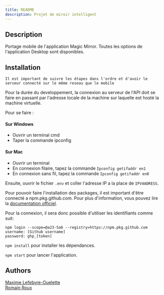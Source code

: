 ```yaml
---
title: README
description: Projet de miroir intelligent
---
```


## Description

Portage mobile de l'application Magic Mirror. Toutes les options de l'application Desktop sont disponibles.

## Installation

`Il est important de suivre les étapes dans l'ordre et d'avoir le serveur connecté sur le même reseau que le mobile`

Pour la durée du developpement, la connexion au serveur de l'API doit se faire en passant par l'adresse locale de la machine sur laquelle est hosté la machine virtuelle.

Pour se faire :

#### Sur Windows

- Ouvrir un terminal cmd
- Taper la commande ipconfig

#### Sur Mac

- Ouvrir un terminal
- En connexion filaire, tapez la commande `Ipconfig getifaddr en1`
- En connexion sans fil, tapez la commande `Ipconfig getifaddr en0`

Ensuite, ouvrir le fichier `.env` et coller l'adresse IP a la place de `IPV4ADRESS`.

Pour pouvoir faire l'installation des packages, il est important d'être connecté a npm.pkg.github.com. Pour plus d'information, vous pouvez lire la [documentation officiel](https://docs.github.com/fr/packages/learn-github-packages/introduction-to-github-packages). 

Pour la connexion, il sera donc possible d'utiliser les identifiants comme suit:

```
npm login --scope=@a23-5a6 --registry=https://npm.pkg.github.com
username: [Github username]
password: ghp_[token]
```

`npm install` pour installer les dépendances.    

`npm start` pour lancer l'application.

## Authors

[Maxime Lefebvre-Ouelette](https://github.com/xalixilax)  
[Romain Roux](https://github.com/sh3p4rd83)